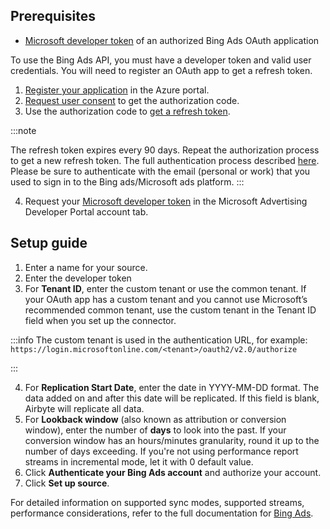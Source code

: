 ## Prerequisites
* [Microsoft developer token](https://docs.microsoft.com/en-us/advertising/guides/get-started?view=bingads-13#get-developer-token) of an authorized Bing Ads OAuth application

To use the Bing Ads API, you must have a developer token and valid user credentials. You will need to register an OAuth app to get a refresh token.
1. [Register your application](https://docs.microsoft.com/en-us/advertising/guides/authentication-oauth-register?view=bingads-13) in the Azure portal.
2. [Request user consent](https://docs.microsoft.com/en-us/advertising/guides/authentication-oauth-consent?view=bingads-13l) to get the authorization code.
3. Use the authorization code to [get a refresh token](https://docs.microsoft.com/en-us/advertising/guides/authentication-oauth-get-tokens?view=bingads-13).

:::note

The refresh token expires every 90 days. Repeat the authorization process to get a new refresh token. The full authentication process described [here](https://docs.microsoft.com/en-us/advertising/guides/get-started?view=bingads-13#access-token).
Please be sure to authenticate with the email (personal or work) that you used to sign in to the Bing ads/Microsoft ads platform.
:::

4. Request your [Microsoft developer token](https://docs.microsoft.com/en-us/advertising/guides/get-started?view=bingads-13#get-developer-token) in the Microsoft Advertising Developer Portal account tab. 


## Setup guide
1. Enter a name for your source.
2. Enter the developer token
3. For **Tenant ID**, enter the custom tenant or use the common tenant. If your OAuth app has a custom tenant and you cannot use Microsoft’s recommended common tenant, use the custom tenant in the Tenant ID field when you set up the connector. 

:::info
The custom tenant is used in the authentication URL, for example: `https://login.microsoftonline.com/<tenant>/oauth2/v2.0/authorize`

:::

4. For **Replication Start Date**, enter the date in YYYY-MM-DD format. The data added on and after this date will be replicated. If this field is blank, Airbyte will replicate all data.
5. For **Lookback window** (also known as attribution or conversion window), enter the number of **days** to look into the past. If your conversion window has an hours/minutes granularity, round it up to the number of days exceeding. If you're not using performance report streams in incremental mode, let it with 0 default value.
6. Click **Authenticate your Bing Ads account** and authorize your account.
8. Click **Set up source**.  

For detailed information on supported sync modes, supported streams, performance considerations, refer to the full documentation for [Bing Ads](https://docs.airbyte.com/integrations/sources/bing-ads).
